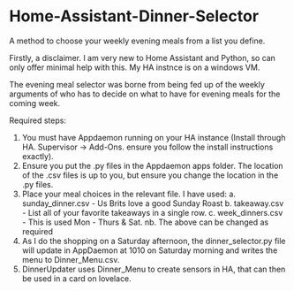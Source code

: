 # Home-Assistant-Dinner-Selector
A method to choose your weekly evening meals from a list you define.

Firstly, a disclaimer. I am very new to Home Assistant and Python, so can only offer minimal help with this. My HA instnce is on a windows VM.

The evening meal selector was borne from being fed up of the weekly arguments of who has to decide on what to have for evening meals for the coming week.

Required steps:

1.  You must have Appdaemon running on your HA instance (Install through HA. Supervisor -> Add-Ons. ensure you follow the install instructions exactly).
2.  Ensure you put the .py files in the Appdaemon apps folder. The location of the .csv files is up to you, but ensure you change the location in the .py files.
3.  Place your meal choices in the relevant file. I have used:
    a.  sunday_dinner.csv   -   Us Brits love a good Sunday Roast
    b.  takeaway.csv        -   List all of your favorite takeaways in a single row.
    c.  week_dinners.csv    -   This is used Mon - Thurs & Sat.
    nb. The above can be changed as required
4.  As I do the shopping on a Saturday afternoon, the dinner_selector.py file will update in AppDaemon at 1010 on Saturday morning and writes the menu to Dinner_Menu.csv.
5.  DinnerUpdater uses Dinner_Menu to create sensors in HA, that can then be used in a card on lovelace.


